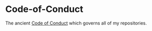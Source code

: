 # Code-of-Conduct
The ancient [Code of Conduct](Code-of-Conduct.md) which governs all of my repositories.
